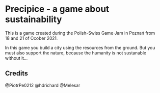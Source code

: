 # Precipice - a game about sustainability

This is a game created during the Polish-Swiss Game Jam in Poznań from 18 and 21 of Ocober 2021.

In this game you build a city using the resources from the ground. But you must also support the nature, because the humanity is not sustanable without it...

## Credits

@PiotrPe0212
@hdrichard
@Melesar

